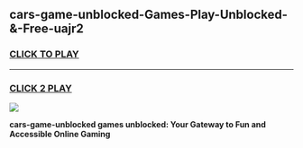 
## cars-game-unblocked-Games-Play-Unblocked-&-Free-uajr2
<h3>
<a href="https://premium76.site?title=cars-game-unblocked&ref=24A">CLICK TO PLAY</a></h3>
<hr>

<h3>
<a href="https://premium76.site?title=cars-game-unblocked&ref=24A">CLICK 2 PLAY</a>
  
</h3>

<a href="https://premium76.site?title=cars-game-unblocked&ref=24A"><img src="https://clearcache.store/games.png"></a>


**cars-game-unblocked games unblocked: Your Gateway to Fun and Accessible Online Gaming**
